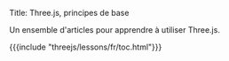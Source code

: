 Title: Three.js, principes de base

Un ensemble d'articles pour apprendre à utiliser Three.js.

{{{include "threejs/lessons/fr/toc.html"}}}

<!--

{{{table_of_contents}}}

-->



